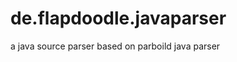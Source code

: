 de.flapdoodle.javaparser
========================

a java source parser based on parboild java parser
